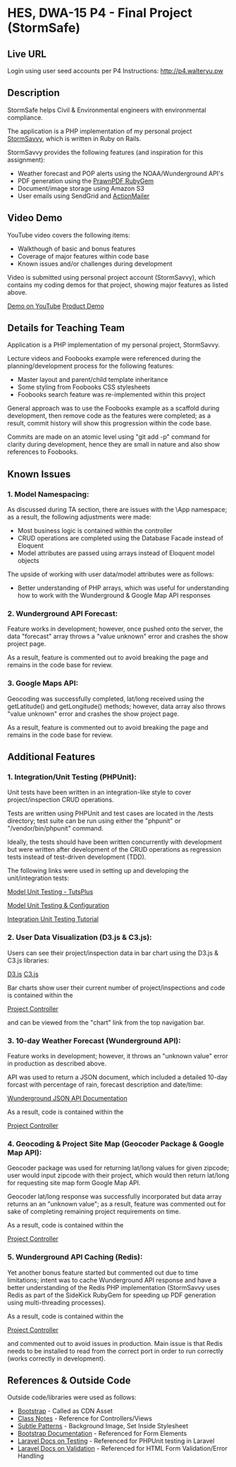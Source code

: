 # HES, DWA-15 P4 - Final Project (StormSafe)

## Live URL
Login using user seed accounts per P4 Instructions:
<http://p4.walteryu.pw>

## Description
StormSafe helps Civil & Environmental engineers with environmental compliance.

The application is a PHP implementation of my personal project 
[StormSavvy](http://stormsavvy.com/), which is written in Ruby on Rails.

StormSavvy provides the following features (and inspiration for this
assignment):

* Weather forecast and POP alerts using the NOAA/Wunderground API's
* PDF generation using the [PrawnPDF RubyGem](https://rubygems.org/gems/prawn/versions/2.1.0)
* Document/image storage using Amazon S3
* User emails using SendGrid and
  [ActionMailer](http://guides.rubyonrails.org/action_mailer_basics.html)


## Video Demo
YouTube video covers the following items:

* Walkthough of basic and bonus features 
* Coverage of major features within code base
* Known issues and/or challenges during development

Video is submitted using personal project account (StormSavvy), which contains
my coding demos for that project, showing major features as listed
above.

[Demo on YouTube](https://youtu.be/zrTFrxOlIgM)
[Product Demo](https://youtu.be/T1dfGAIYniw)

## Details for Teaching Team

Application is a PHP implementation of my personal project, StormSavvy.

Lecture videos and Foobooks example were referenced during the planning/development
process for the following features:

* Master layout and parent/child template inheritance
* Some styling from Foobooks CSS stylesheets
* Foobooks search feature was re-implemented within this project

General approach was to use the Foobooks example as a scaffold during
development, then remove code as the features were completed; as a
result, commit history will show this progression within the code base.

Commits are made on an atomic level using "git add -p" command for clarity during
development, hence they are small in nature and also show references to
Foobooks.

## Known Issues

### 1. Model Namespacing:

As discussed during TA section, there are issues with the \App
namespace; as a result, the following adjustments were made:

* Most business logic is contained within the controller
* CRUD operations are completed using the Database Facade instead of
  Eloquent
* Model attributes are passed using arrays instead of Eloquent model
  objects

The upside of working with user data/model attributes were as follows:

* Better understanding of PHP arrays, which was useful for understanding
  how to work with the Wunderground & Google Map API responses

### 2. Wunderground API Forecast:

Feature works in development; however, once pushed onto the server, the
data "forecast" array throws a "value unknown" error and crashes the
show project page.

As a result, feature is commented out to avoid breaking the page and
remains in the code base for review.

### 3. Google Maps API:

Geocoding was successfully completed, lat/long received using the
getLatitude() and getLongitude() methods; however, data array also
throws "value unknown" error and crashes the show project page.

As a result, feature is commented out to avoid breaking the page and
remains in the code base for review.

## Additional Features

### 1. Integration/Unit Testing (PHPUnit):

Unit tests have been written in an integration-like style to cover 
project/inspection CRUD operations.

Tests are written using PHPUnit and test cases are located in the /tests directory;
test suite can be run using either the "phpunit" or "/vendor/bin/phpunit" command.

Ideally, the tests should have been written concurrently with
development but were written after development of the CRUD operations as
regression tests instead of test-driven development (TDD).

The following links were used in setting up and developing the
unit/integration tests:

[Model Unit Testing - TutsPlus](
http://code.tutsplus.com/tutorials/testing-like-a-boss-in-laravel-models--net-30087
)

[Model Unit Testing & Configuration](
http://www.patrickstephan.me/post/setting-up-a-laravel-5-test-database.html
)

[Integration Unit Testing Tutorial](
https://mattstauffer.co/blog/better-integration-testing-in-laravel-5.1-powerful-integration-tests-in-a-few-lines
)

### 2. User Data Visualization (D3.js & C3.js):

Users can see their project/inspection data in bar chart using the D3.js
& C3.js libraries:

[D3.js](https://d3js.org/)
[C3.js](http://c3js.org/)

Bar charts show user their current number of project/inspections and
code is contained within the 

[Project Controller](
https://github.com/walteryu/dwa15-p4/blob/master/app/Http/Controllers/ProjectController.php
)

and can be viewed from the "chart" link from the top navigation bar.

### 3. 10-day Weather Forecast (Wunderground API):

Feature works in development; however, it throws an "unknown value"
error in production as described above.

API was used to return a JSON document, which included a detailed 10-day
forcast with percentage of rain, forecast description and date/time:

[Wunderground JSON API Documentation](
https://www.wunderground.com/weather/api/d/docs
)

As a result, code is contained within the 

[Project Controller](
https://github.com/walteryu/dwa15-p4/blob/master/app/Http/Controllers/ProjectController.php
)

### 4. Geocoding & Project Site Map (Geocoder Package & Google Map API):

Geocoder package was used for returning lat/long values for given
zipcode; user would input zipcode with their project, which would then
return lat/long for requesting site map form Google Map API.

Geocoder lat/long response was successfully incorporated but data array
returns an an "unknown value"; as a result, feature was commented out
for sake of completing remaining project requirements on time.

As a result, code is contained within the 

[Project Controller](
https://github.com/walteryu/dwa15-p4/blob/master/app/Http/Controllers/ProjectController.php
)

### 5. Wunderground API Caching (Redis):

Yet another bonus feature started but commented out due to time
limitations; intent was to cache Wunderground API response and have a
better understanding of the Redis PHP implementation (StormSavvy uses
Redis as part of the SideKick RubyGem for speeding up PDF generation
using multi-threading processes).

As a result, code is contained within the 

[Project Controller](
https://github.com/walteryu/dwa15-p4/blob/master/app/Http/Controllers/ProjectController.php
)

and commented out to avoid issues in production. Main issue is that
Redis needs to be installed to read from the correct port in order to
run correctly (works correctly in development).

## References & Outside Code

Outside code/libraries were used as follows:

* [Bootstrap](http://getbootstrap.com) - Called as CDN Asset
* [Class Notes](https://github.com/walteryu/dwa15-spring2016-notes) - Reference for Controllers/Views
* [Subtle Patterns](http://subtlepatterns.com) - Background Image, Set Inside Stylesheet
* [Bootstrap Documentation](https://v5-alpha.getbootstrap.com/components/forms) - Referenced for Form Elements
* [Laravel Docs on Testing](https://laravel.com/docs/5.1/testing) - Referenced for PHPUnit testing in Laravel
* [Laravel Docs on Validation](https://laravel.com/docs/5.1/validation) - Referenced for HTML Form Validation/Error Handling
